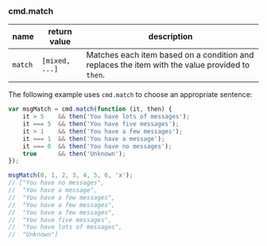 ### cmd.match

| name       | return value    | description   |
|------------|-----------------|---------------|
| `match`    | `[mixed, ...]`  | Matches each item based on a condition and replaces the item with the value provided to `then`. |

The following example uses `cmd.match` to choose an appropriate sentence:

```js
var msgMatch = cmd.match(function (it, then) {
    it > 5    && then('You have lots of messages');
    it === 5  && then('You have five messages');
    it > 1    && then('You have a few messages');
    it === 1  && then('You have a message');
    it === 0  && then('You have no messages');
    true      && then('Unknown');
});

msgMatch(0, 1, 2, 3, 4, 5, 6, 'x');
// ["You have no messages",
//  "You have a message",
//  "You have a few messages",
//  "You have a few messages",
//  "You have a few messages",
//  "You have five messages",
//  "You have lots of messages",
//  "Unknown"]
```
